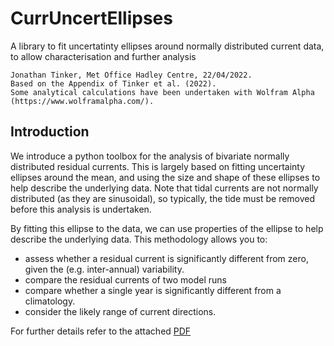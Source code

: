 # CurrUncertEllipses
A library to fit uncertatinty ellipses around normally distributed current data, to allow characterisation and further analysis

```
Jonathan Tinker, Met Office Hadley Centre, 22/04/2022.
Based on the Appendix of Tinker et al. (2022).
Some analytical calculations have been undertaken with Wolfram Alpha (https://www.wolframalpha.com/).
```

## Introduction
We introduce a python toolbox for the analysis of bivariate normally distributed residual currents. This is largely based on fitting uncertainty ellipses around the mean, and using the size and shape of these ellipses to help describe the underlying data. Note that tidal currents are not normally distributed (as they are sinusoidal), so typically, the tide must be removed before this analysis is undertaken.


By fitting this ellipse to the data, we can use properties of the ellipse to help describe the underlying data. This methodology allows you to:
* assess whether a residual current is significantly different from zero, given the (e.g. inter-annual) variability.
* compare the residual currents of two model runs
* compare whether a single year is significantly different from a climatology.
* consider the likely range of current directions.

For further details refer to the attached [PDF](CurrUncertEllipses_documentation.pdf)
